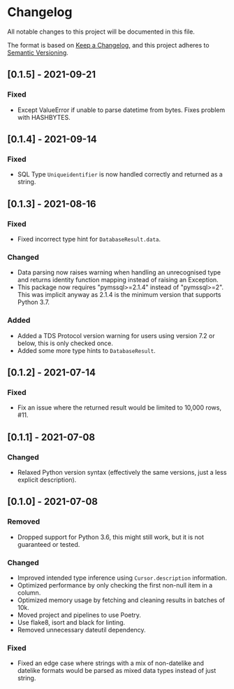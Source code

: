 # Changelog
All notable changes to this project will be documented in this file.

The format is based on [Keep a Changelog](https://keepachangelog.com/en/1.0.0/),
and this project adheres to [Semantic Versioning](https://semver.org/spec/v2.0.0.html).

## [0.1.5] - 2021-09-21
### Fixed 
- Except ValueError if unable to parse datetime from bytes. Fixes problem with HASHBYTES.

## [0.1.4] - 2021-09-14
### Fixed 
- SQL Type `Uniqueidentifier` is now handled correctly and returned as a string.

## [0.1.3] - 2021-08-16
### Fixed 
- Fixed incorrect type hint for `DatabaseResult.data`.

### Changed
- Data parsing now raises warning when handling an unrecognised type
and returns identity function mapping instead of raising an Exception.
- This package now requires "pymssql>=2.1.4" instead of "pymssql>=2". This was implicit anyway as 2.1.4
is the minimum version that supports Python 3.7.

### Added
- Added a TDS Protocol version warning for users using version 7.2 or below, this is only checked once.
- Added some more type hints to `DatabaseResult`.

## [0.1.2] - 2021-07-14
### Fixed 
- Fix an issue where the returned result would be limited to 10,000 rows, #11.

## [0.1.1] - 2021-07-08
### Changed
- Relaxed Python version syntax (effectively the same versions, just a less explicit description).

## [0.1.0] - 2021-07-08
### Removed
- Dropped support for Python 3.6, this might still work, but it is not guaranteed or tested.

### Changed
- Improved intended type inference using `Cursor.description` information.
- Optimized performance by only checking the first non-null item in a column.
- Optimized memory usage by fetching and cleaning results in batches of 10k.
- Moved project and pipelines to use Poetry.
- Use flake8, isort and black for linting.
- Removed unnecessary dateutil dependency.

### Fixed
- Fixed an edge case where strings with a mix of non-datelike and datelike formats would be parsed as mixed data types instead of just string.